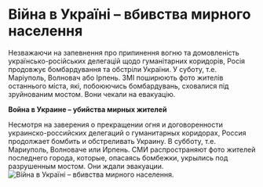 # Війна в Україні – вбивства мирного населення

Незважаючи на запевнення про припинення вогню та домовленість українсько-російських делегацій щодо гуманітарних коридорів, Росія продовжує бомбардування та обстріли України. У суботу, т.е. Маріуполь, Волновач або Ірпень. ЗМІ поширюють фото жителів останнього міста, які, побоюючись бомбардувань, сховалися під зруйнованим мостом. Вони чекали на евакуацію.

**Война в Украине – убийства мирных жителей**

Несмотря на заверения о прекращении огня и договоренности украинско-российских делегаций о гуманитарных коридорах, Россия продолжает бомбить и обстреливать Украину. В субботу, т.е. Мариуполь, Волноваче или Ирпень. СМИ распространяют фото жителей последнего города, которые, опасаясь бомбежки, укрылись под разрушенным мостом. Они ждали эвакуации.
![Війна в Україні – вбивства мирного населення](https://ukraina.dkonto.pl/wp-content/uploads/2022/03/ipen.jpg "Війна в Україні – вбивства мирного населенняr").
